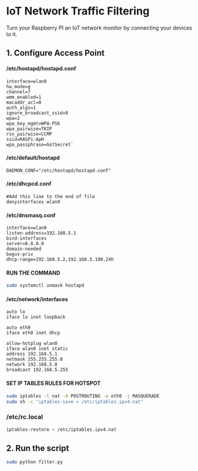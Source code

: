 # IoT Network Traffic Filtering

Turn your Raspberry PI an IoT network monitor by connecting your devices to it.

## 1. Configure Access Point

#### /etc/hostapd/hostapd.conf
```
interface=wlan0
hw_mode=g
channel=7
wmm_enabled=1
macaddr_acl=0
auth_algs=1
ignore_broadcast_ssid=0
wpa=2
wpa_key_mgmt=WPA-PSK
wpa_pairwise=TKIP
rsn_pairwise=CCMP
ssid=RASPi-ApH
wpa_passphrase=GotSecret`
```
#### /etc/default/hostapd

```
DAEMON_CONF="/etc/hostapd/hostapd.conf"
```

#### /etc/dhcpcd.conf
```
#Add this line to the end of file
denyinterfaces wlan0
```

#### /etc/dnsmasq.conf 
```
interface=wlan0
listen-address=192.168.5.1
bind-interfaces
server=8.8.8.8
domain-needed
bogus-priv
dhcp-range=192.168.5.2,192.168.5.100,24h
```

#### RUN THE COMMAND 
```bash
sudo systemctl unmask hostapd
```

#### /etc/network/interfaces 
```
auto lo
iface lo inet loopback

auto eth0
iface eth0 inet dhcp

allow-hotplug wlan0
iface wlan0 inet static
address 192.168.5.1
netmask 255.255.255.0
network 192.168.5.0
broadcast 192.168.5.255
```

#### SET IP TABLES RULES FOR HOTSPOT
```bash
sudo iptables -t nat -A POSTROUTING -o eth0 -j MASQUERADE 
sudo sh -c "iptables-save > /etc/iptables.ipv4.nat"
```

### /etc/rc.local
```bash
iptables-restore < /etc/iptables.ipv4.nat
```

## 2. Run the script
```bash
sudo python filter.py
```
